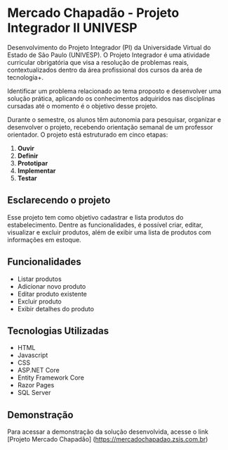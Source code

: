 

# Mercado Chapadão - Projeto Integrador II UNIVESP

Desenvolvimento do Projeto Integrador (PI) da Universidade Virtual do Estado de São Paulo (UNIVESP). O Projeto Integrador é uma atividade curricular obrigatória que visa a resolução de problemas reais, contextualizados dentro da área profissional dos cursos da aréa de tecnologia+.

Identificar um problema relacionado ao tema proposto e desenvolver uma solução prática, aplicando os conhecimentos adquiridos nas disciplinas cursadas até o momento é o objetivo desse projeto.

Durante o semestre, os alunos têm autonomia para pesquisar, organizar e desenvolver o projeto, recebendo orientação semanal de um professor orientador. O projeto está estruturado em cinco etapas:

1. **Ouvir**  
2. **Definir**  
3. **Prototipar**  
4. **Implementar**  
5. **Testar**


## **Esclarecendo o projeto**

Esse projeto tem como objetivo cadastrar e lista produtos do estabelecimento.
Dentre as funcionalidades, é possível criar, editar, visualizar e excluir produtos, além de exibir uma lista de produtos com informações em estoque.

## Funcionalidades

- Listar produtos
- Adicionar novo produto
- Editar produto existente
- Excluir produto
- Exibir detalhes do produto

## Tecnologias Utilizadas

- HTML
- Javascript
- CSS
- ASP.NET Core
- Entity Framework Core
- Razor Pages
- SQL Server

## Demonstração

Para acessar a demonstração da solução desenvolvida, acesse o link [Projeto Mercado Chapadão] (https://mercadochapadao.zsis.com.br)

 

     

   
   

   
